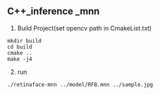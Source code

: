 
## C++_inference _mnn

1. Build Project(set opencv path in CmakeList.txt)
```Shell
mkdir build
cd build
cmake ..
make -j4
```
2. run
```Shell
./retinaface-mnn ../model/RFB.mnn ../sample.jpg
```

